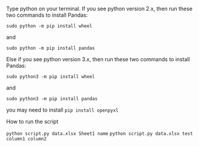 Type python on your terminal. If you see python version 2.x, then run these two commands to install Pandas:

```sudo python -m pip install wheel```

and

 ```sudo python -m pip install pandas```

Else if you see python version 3.x, then run these two commands to install Pandas:

```sudo python3 -m pip install wheel```

and

 ```sudo python3 -m pip install pandas```

 you may need to install 
 ```pip install openpyxl```

 How to run the script 

 ```python script.py data.xlsx Sheet1 name```
 ```python script.py data.xlsx test column1 column2```